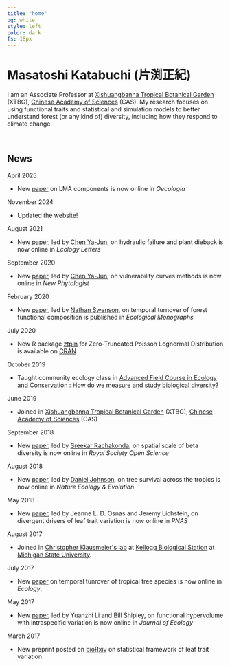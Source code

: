 ```yaml
---
title: "home"
bg: white
style: left
color: dark
fs: 18px
---
```


<style>
.moge {
  background: url(../img/Lake.png);
}
</style>

# **Masatoshi Katabuchi** (片渕正紀)

I am an Associate Professor at [Xishuangbanna Tropical Botanical Garden](http://english.xtbg.cas.cn/) (XTBG), [Chinese Academy of Sciences](http://english.cas.cn/) (CAS). My research focuses on using functional traits and statistical and simulation models to better understand forest (or any kind of) diversity, including how they respond to climate change.

<div align="center">
  <span class="more-icons">
  <a href="https://twitter.com/mattocci"><i class="fa fa-twitter fa-5x"></i></a>
  <a href="https://github.com/mattocci27/"><i class="fa fa-github fa-5x"></i></a>
  <a href="mailto:mattocci27@gmail.com"><i class="fa fa-envelope fa-5x"></i></a>
  <a href="https://scholar.google.com/citations?user=ZF7iS6UAAAAJ&hl=en"><i class="ai ai-google-scholar fa-5x"></i></a>
  </span>
</div>

<br />

## News

April 2025
- New [paper](https://link.springer.com/article/10.1007/s00442-025-05714-3) on LMA components is now online in *Oecologia*

November 2024
- Updated the website!

August 2021
- New [paper](https://onlinelibrary.wiley.com/doi/full/10.1111/ele.13856), led by [Chen Ya-Jun](http://sourcedb.xtbg.cas.cn/yw/rc/fas/201607/t20160720_4643444.html), on hydraulic failure and plant dieback is now online in *Ecology Letters*

September 2020
- New [paper](https://nph.onlinelibrary.wiley.com/doi/abs/10.1111/nph.16927), led by [Chen Ya-Jun](http://sourcedb.xtbg.cas.cn/yw/rc/fas/201607/t20160720_4643444.html), on vulnerability curves methods is now online in *New Phytologist*

February 2020
- New [paper](https://esajournals.onlinelibrary.wiley.com/doi/abs/10.1002/ecm.1408), led by [Nathan Swenson](https://twitter.com/Nate_G_Swenson), on temporal turnover of forest functional composition is published in *Ecological Monographs*

July 2020
- New R package [ztpln](https://github.com/mattocci27/ztpln) for Zero-Truncated Poisson Lognormal Distribution is available on [CRAN](https://cran.r-project.org/web/packages/ztpln/index.html)

October 2019
- Taught community ecology class in [Advanced Field Course in Ecology and Conservation](http://english.xtbg.cas.cn/ns/es/201912/t20191202_226780.html) : [How do we measure and study biological diversity?](https://mattocci27.github.io/slide/AFEC2019-trait/FDPD.html#1)

June 2019
- Joined in [Xishuangbanna Tropical Botanical Garden](http://english.xtbg.cas.cn/) (XTBG), [Chinese Academy of Sciences](http://english.cas.cn/) (CAS)

September 2018
- New [paper](http://rsos.royalsocietypublishing.org/content/5/9/181168), led by [Sreekar Rachakonda](https://twitter.com/imperial_pigeon), on spatial scale of beta diversity is now online in *Royal Society Open Science*

August 2018
- New [paper](https://www.nature.com/articles/s41559-018-0626-z), led by [Daniel Johnson](https://twitter.com/danbigtreeman), on tree survival across the tropics is now online in *Nature Ecology & Evolution*

May 2018
- New [paper](http://www.pnas.org/content/early/2018/05/02/1803989115), led by Jeanne L. D. Osnas and Jeremy Lichstein, on divergent drivers of leaf trait variation is now online in *PNAS*

August 2017
- Joined in [Christopher Klausmeier's lab](http://preston.kbs.msu.edu) at [Kellogg Biological Station](http://www.kbs.msu.edu) at [Michigan State University](https://msu.edu).

July 2017
- New [paper](http://onlinelibrary.wiley.com/doi/10.1002/ecy.1952/full) on temporal tunrover of tropical tree species is now online in *Ecology*.

May 2017
- New [paper](http://onlinelibrary.wiley.com/doi/10.1111/1365-2745.12802/full), led by Yuanzhi Li and Bill Shipley, on functional hypervolume with intraspecific variation is now online in *Journal of Ecology*

March 2017
- New preprint posted on [bioRxiv](https://doi.org/10.1101/116855) on statistical framework of leaf trait variation.
